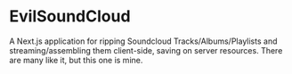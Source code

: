 # EvilSoundCloud

A Next.js application for ripping Soundcloud Tracks/Albums/Playlists and streaming/assembling them client-side, saving on server resources. There are many like it, but this one is mine.